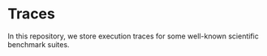 # Traces

In this repository, we store execution traces for some well-known
scientific benchmark suites.
